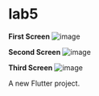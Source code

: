 # lab5

**First Screen**
![image](https://github.com/user-attachments/assets/3924f88b-a5e8-49c3-bf63-ac6f7a938dab)


**Second Screen**
![image](https://github.com/user-attachments/assets/e155804b-a5de-40e6-a0b1-2e8adc7320d3)


**Third Screen**
![image](https://github.com/user-attachments/assets/379defe5-067d-4be1-9855-aeb62b17cc38)



A new Flutter project.
